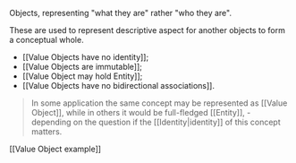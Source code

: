Objects, representing "what they are" rather "who they are". 

These are used to represent descriptive aspect for another objects to form a conceptual whole. 

- [[Value Objects have no identity]];
- [[Value Objects are immutable]];
- [[Value Object may hold Entity]];
- [[Value Objects have no bidirectional associations]].

> In some application the same concept may be represented as [[Value Object]], while in others it would be full-fledged [[Entity]], - depending on the question if the [[Identity|identity]] of this concept matters.

[[Value Object example]]
